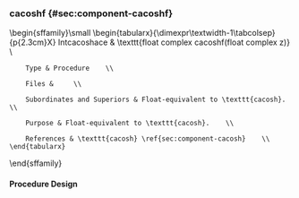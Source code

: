 ### cacoshf {#sec:component-cacoshf}

\begin{sffamily}\small
	\begin{tabularx}{\dimexpr\textwidth-1\tabcolsep}{p{2.3cm}X}
		Intcacoshace       & \texttt{float complex cacoshf(float complex z)} \\ 
		
		Type & Procedure    \\ 
		
		Files &     \\ 
		
		Subordinates and Superiors & Float-equivalent to \texttt{cacosh}.    \\ 
		
		Purpose & Float-equivalent to \texttt{cacosh}.    \\ 
		
		References & \texttt{cacosh} \ref{sec:component-cacosh}    \\ 
	\end{tabularx}
\end{sffamily}

#### Procedure Design
